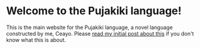 # Welcome to the Pujakiki language!
This is the main website for the Pujakiki language, a novel language constructed by me, Ceayo. Please [read my initial post about this](https://ceceayo.github.io/posts/creating-a-language/) if you don't know what this is about.